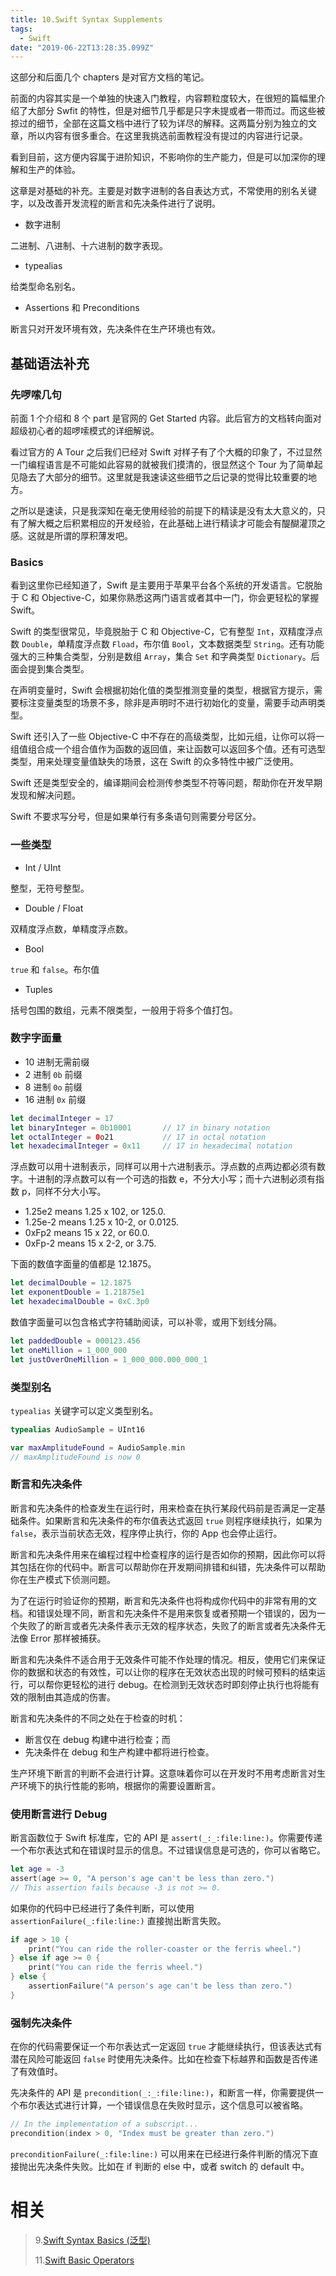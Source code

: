 ```yaml
---
title: 10.Swift Syntax Supplements
tags:
  - Swift
date: "2019-06-22T13:28:35.099Z"
---
```


这部分和后面几个 chapters 是对官方文档的笔记。

前面的内容其实是一个单独的快速入门教程，内容颗粒度较大，在很短的篇幅里介绍了大部分 Swfit 的特性，但是对细节几乎都是只字未提或者一带而过。而这些被掠过的细节，全部在这篇文档中进行了较为详尽的解释。这两篇分别为独立的文章，所以内容有很多重合。在这里我挑选前面教程没有提过的内容进行记录。

看到目前，这方便内容属于进阶知识，不影响你的生产能力，但是可以加深你的理解和生产的体验。

这章是对基础的补充。主要是对数字进制的各自表达方式，不常使用的别名关键字，以及改善开发流程的断言和先决条件进行了说明。

<!-- more -->

- 数字进制

二进制、八进制、十六进制的数字表现。

- typealias

给类型命名别名。

- Assertions 和 Preconditions

断言只对开发环境有效，先决条件在生产环境也有效。

## 基础语法补充

### 先啰嗦几句

前面 1 个介绍和 8 个 part 是官网的 Get Started 内容。此后官方的文档转向面对超级初心者的超啰嗦模式的详细解说。

看过官方的 A Tour 之后我们已经对 Swift 对样子有了个大概的印象了，不过显然一门编程语言是不可能如此容易的就被我们摸清的，很显然这个 Tour 为了简单起见隐去了大部分的细节。这里就是我速读这些细节之后记录的觉得比较重要的地方。

之所以是速读，只是我深知在毫无使用经验的前提下的精读是没有太大意义的，只有了解大概之后积累相应的开发经验，在此基础上进行精读才可能会有醍醐灌顶之感。这就是所谓的厚积薄发吧。

### Basics

看到这里你已经知道了，Swift 是主要用于苹果平台各个系统的开发语言。它脱胎于 C 和 Objective-C，如果你熟悉这两门语言或者其中一门，你会更轻松的掌握 Swift。

Swift 的类型很常见，毕竟脱胎于 C 和 Objective-C，它有整型 `Int`，双精度浮点数 `Double`，单精度浮点数 `Fload`，布尔值 `Bool`，文本数据类型 `String`。还有功能强大的三种集合类型，分别是数组 `Array`，集合 `Set` 和字典类型 `Dictionary`。后面会提到集合类型。

在声明变量时，Swift 会根据初始化值的类型推测变量的类型，根据官方提示，需要标注变量类型的场景不多，除非是声明时不进行初始化的变量，需要手动声明类型。

Swift 还引入了一些 Objective-C 中不存在的高级类型，比如元组，让你可以将一组值组合成一个组合值作为函数的返回值，来让函数可以返回多个值。还有可选型类型，用来处理变量值缺失的场景，这在 Swift 的众多特性中被广泛使用。

Swift 还是类型安全的，编译期间会检测传参类型不符等问题，帮助你在开发早期发现和解决问题。

Swift 不要求写分号，但是如果单行有多条语句则需要分号区分。

### 一些类型

- Int / UInt

整型，无符号整型。

- Double / Float

双精度浮点数，单精度浮点数。

- Bool

`true` 和 `false`。布尔值

- Tuples

括号包围的数组，元素不限类型，一般用于将多个值打包。

### 数字字面量

- 10 进制无需前缀
- 2 进制 `0b` 前缀
- 8 进制 `0o` 前缀
- 16 进制 `0x` 前缀

```swift
let decimalInteger = 17
let binaryInteger = 0b10001       // 17 in binary notation
let octalInteger = 0o21           // 17 in octal notation
let hexadecimalInteger = 0x11     // 17 in hexadecimal notation
```

浮点数可以用十进制表示，同样可以用十六进制表示。浮点数的点两边都必须有数字。十进制的浮点数可以有一个可选的指数 e，不分大小写；而十六进制必须有指数 p，同样不分大小写。

- 1.25e2 means 1.25 x 102, or 125.0.
- 1.25e-2 means 1.25 x 10-2, or 0.0125.
- 0xFp2 means 15 x 22, or 60.0.
- 0xFp-2 means 15 x 2-2, or 3.75.

下面的数值字面量的值都是 12.1875。

```swift
let decimalDouble = 12.1875
let exponentDouble = 1.21875e1
let hexadecimalDouble = 0xC.3p0
```

数值字面量可以包含格式字符辅助阅读，可以补零，或用下划线分隔。

```swift
let paddedDouble = 000123.456
let oneMillion = 1_000_000
let justOverOneMillion = 1_000_000.000_000_1
```

### 类型别名

`typealias` 关键字可以定义类型别名。

```swift
typealias AudioSample = UInt16

var maxAmplitudeFound = AudioSample.min
// maxAmplitudeFound is now 0
```

### 断言和先决条件

断言和先决条件的检查发生在运行时，用来检查在执行某段代码前是否满足一定基础条件。如果断言和先决条件的布尔值表达式返回 `true` 则程序继续执行，如果为 `false`，表示当前状态无效，程序停止执行，你的 App 也会停止运行。

断言和先决条件用来在编程过程中检查程序的运行是否如你的预期，因此你可以将其包括在你的代码中。断言可以帮助你在开发期间排错和纠错，先决条件可以帮助你在生产模式下侦测问题。

为了在运行时验证你的预期，断言和先决条件也将构成你代码中的非常有用的文档。和错误处理不同，断言和先决条件不是用来恢复或者预期一个错误的，因为一个失败了的断言或者先决条件表示无效的程序状态，失败了的断言或者先决条件无法像 Error 那样被捕获。

断言和先决条件不适合用于无效条件可能不作处理的情况。相反，使用它们来保证你的数据和状态的有效性，可以让你的程序在无效状态出现的时候可预料的结束运行，可以帮你更轻松的进行 debug。在检测到无效状态时即刻停止执行也将能有效的限制由其造成的伤害。

断言和先决条件的不同之处在于检查的时机：

- 断言仅在 debug 构建中进行检查；而
- 先决条件在 debug 和生产构建中都将进行检查。

生产环境下断言的判断不会进行计算。这意味着你可以在开发时不用考虑断言对生产环境下的执行性能的影响，根据你的需要设置断言。

### 使用断言进行 Debug

断言函数位于 Swift 标准库，它的 API 是 `assert(_:_:file:line:)`。你需要传递一个布尔表达式和在错误时显示的信息。不过错误信息是可选的，你可以省略它。

```swift
let age = -3
assert(age >= 0, "A person's age can't be less than zero.")
// This assertion fails because -3 is not >= 0.
```

如果你的代码中已经进行了条件判断，可以使用 `assertionFailure(_:file:line:)` 直接抛出断言失败。

```swift
if age > 10 {
    print("You can ride the roller-coaster or the ferris wheel.")
} else if age >= 0 {
    print("You can ride the ferris wheel.")
} else {
    assertionFailure("A person's age can't be less than zero.")
}
```

### 强制先决条件

在你的代码需要保证一个布尔表达式一定返回 `true` 才能继续执行，但该表达式有潜在风险可能返回 `false` 时使用先决条件。比如在检查下标越界和函数是否传递了有效值时。

先决条件的 API 是 `precondition(_:_:file:line:)`，和断言一样，你需要提供一个布尔表达式进行计算，一个错误信息在失败时显示，这个信息可以被省略。

```swift
// In the implementation of a subscript...
precondition(index > 0, "Index must be greater than zero.")
```

`preconditionFailure(_:file:line:)` 可以用来在已经进行条件判断的情况下直接抛出先决条件失败。比如在 if 判断的 else 中，或者 switch 的 default 中。

# 相关

> 9.[Swift Syntax Basics (泛型)](<https://github.com/zfanli/notes/blob/master/swift/9.SyntaxBasics(Generics).md>)
>
> 11.[Swift Basic Operators](https://github.com/zfanli/notes/blob/master/swift/11.BasicOperators.md)
